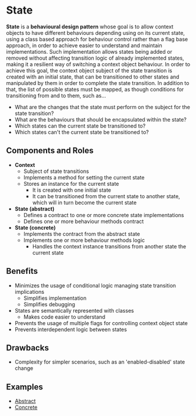 # State

**State** is a **behavioural design pattern** whose goal is to allow context objects to have different behaviours
depending using on its current state, using a class based approach for behaviour control rather than a flag base
approach, in order to achieve easier to understand and maintain implementations. Such implementation allows states being
added or removed without affecting transition logic of already implemented states, making it a resilient way of
switching a context object behaviour. In order to achieve this goal, the context object subject of the state transition
is created with an initial state, that can be transitioned to other states and manipulated by them in order to complete
the state transition. In addition to that, the list of possible states must be mapped, as though conditions for
transitioning from and to them, such as...

- What are the changes that the state must perform on the subject for the state transition?
- What are the behaviours that should be encapsulated within the state?
- Which states can the current state be transitioned to?
- Which states can't the current state be transitioned to?

## Components and Roles

- **Context**
  - Subject of state transitions
  - Implements a method for setting the current state
  - Stores an instance for the current state
    - It is created with one initial state
    - It can be transitioned from the current state to another state, which will in turn become the current state
- **State (abstract)**
  - Defines a contract to one or more concrete state implementations
  - Defines one or more behaviour methods contract
- **State (concrete)**
  - Implements the contract from the abstract state
  - Implements one or more behaviour methods logic
    - Handles the context instance transitions from another state the current state

## Benefits

- Minimizes the usage of conditional logic managing state transition implications
  - Simplifies implementation
  - Simplifies debugging
- States are semantically represented with classes
  - Makes code easier to understand
- Prevents the usage of multiple flags for controlling context object state
- Prevents interdependent logic between states

## Drawbacks

- Complexity for simpler scenarios, such as an 'enabled-disabled' state change

## Examples

- [Abstract][1]
- [Concrete][2]

[1]: ./001_abstract/
[2]: ./002_concrete/
